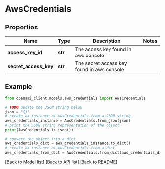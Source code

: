 # AwsCredentials


## Properties

Name | Type | Description | Notes
------------ | ------------- | ------------- | -------------
**access_key_id** | **str** | The access key found in aws console | 
**secret_access_key** | **str** | The secret access key found in aws console | 

## Example

```python
from openapi_client.models.aws_credentials import AwsCredentials

# TODO update the JSON string below
json = "{}"
# create an instance of AwsCredentials from a JSON string
aws_credentials_instance = AwsCredentials.from_json(json)
# print the JSON string representation of the object
print(AwsCredentials.to_json())

# convert the object into a dict
aws_credentials_dict = aws_credentials_instance.to_dict()
# create an instance of AwsCredentials from a dict
aws_credentials_from_dict = AwsCredentials.from_dict(aws_credentials_dict)
```
[[Back to Model list]](../README.md#documentation-for-models) [[Back to API list]](../README.md#documentation-for-api-endpoints) [[Back to README]](../README.md)


